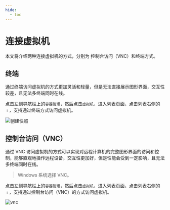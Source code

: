 ```yaml
---
hide:
  - toc
---
```


# 连接虚拟机

本文将介绍两种连接虚拟机的方式，分别为 控制台访问（VNC）和终端方式。

## 终端

通过终端访问虚拟机的方式更加灵活和轻量，但是无法直接展示图形界面，交互性较差，且无法多终端同时在线。

点击左侧导航栏上的`容器管理`，然后点击`虚拟机`，进入列表页面，点击列表右侧的 `︙`，支持通过终端方式访问虚拟机。

![创建快照](https://docs.daocloud.io/daocloud-docs-images/docs/zh/docs/virtnest/images/console01.png)

## 控制台访问（VNC）

通过 VNC 访问虚拟机的方式可以实现对远程计算机的完整图形界面的访问和控制，能够直观地操作远程设备，交互性更加好，但是性能会受到一定影响，且无法多终端同时在线。

> Windows 系统选择 VNC。

点击左侧导航栏上的`容器管理`，然后点击`虚拟机`，进入列表页面，点击列表右侧的 `︙`，支持通过控制台访问（VNC）的方式访问虚拟机。

![vnc](https://docs.daocloud.io/daocloud-docs-images/docs/zh/docs/virtnest/images/console02.png)
